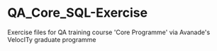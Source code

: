 # QA_Core_SQL-Exercise

Exercise files for QA training course 'Core Programme' via Avanade's VelocITy graduate programme
